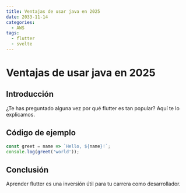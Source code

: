 ```yaml
---
title: Ventajas de usar java en 2025
date: 2033-11-14
categories:
  - AWS
tags:
  - flutter
  - svelte
---
```


# Ventajas de usar java en 2025

## Introducción

¿Te has preguntado alguna vez por qué flutter es tan popular? Aquí te lo explicamos.

## Código de ejemplo

```javascript
const greet = name => `Hello, ${name}!`;
console.log(greet('world'));
```

## Conclusión

Aprender flutter es una inversión útil para tu carrera como desarrollador.